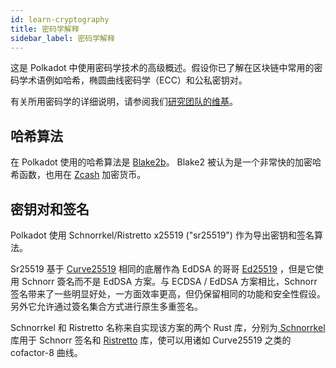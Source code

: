 ```yaml
---
id: learn-cryptography
title: 密码学解释
sidebar_label: 密码学解释
---
```


这是 Polkadot 中使用密码学技术的高级概述。假设你已了解在区块链中常用的密码学术语例如哈希，椭圆曲线密码学（ECC）和公私密钥对。

有关所用密码学的详细说明，请参阅我们[研究团队的维基](https://research.web3.foundation)。

## 哈希算法

在 Polkadot 使用的哈希算法是  [Blake2b](https://en.wikipedia.org/wiki/BLAKE_(hash_function)#BLAKE2)。 Blake2 被认为是一个非常快的加密哈希函数，也用在 [Zcash](https://z.cash) 加密货币。

## 密钥对和签名

Polkadot 使用 Schnorrkel/Ristretto x25519 ("sr25519") 作为导出密钥和签名算法。

Sr25519 基于 [Curve25519](https://en.wikipedia.org/wiki/Curve25519) 相同的底層作為 EdDSA 的哥哥  [Ed25519](https://en.wikipedia.org/wiki/EdDSA#Ed25519) ，但是它使用 Schnorr 簽名而不是 EdDSA 方案。与 ECDSA / EdDSA 方案相比，Schnorr 签名带来了一些明显好处，一方面效率更高，但仍保留相同的功能和安全性假设。另外它允许通过簽名集合方式进行原生多重签名。

Schnorrkel 和 Ristretto 名称来自实现该方案的两个 Rust 库，分别为[ Schnorrkel ](https://github.com/w3f/schnorrkel)库用于 Schnorr 签名和 [Ristretto](https://ristretto.group/ristretto.html) 库，使可以用诸如 Curve25519 之类的 cofactor-8 曲线。
